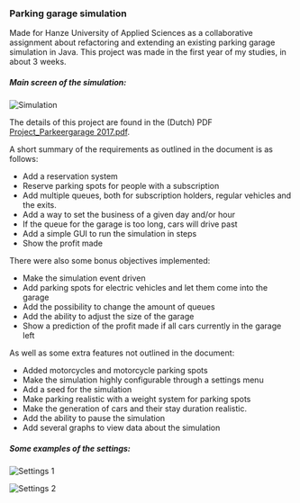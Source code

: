 ### **Parking garage simulation**

Made for Hanze University of Applied Sciences as a collaborative assignment about refactoring and extending an existing parking garage simulation in Java. This project was made in the first year of my studies, in about 3 weeks.

##### **Main screen of the simulation:**

![Simulation](https://github.com/Prusias/Parkeergarage/blob/master/README/simulation.png)

The details of this project are found in the (Dutch) PDF [Project_Parkeergarage 2017.pdf](https://github.com/Prusias/Parking-garage/blob/master/Project_Parkeergarage%202017.pdf). 

A short summary of the requirements as outlined in the document is as follows:

* Add a reservation system
* Reserve parking spots for people with a subscription
* Add multiple queues, both for subscription holders, regular vehicles and the exits.
* Add a way to set the business of a given day and/or hour
* If the queue for the garage is too long, cars will drive past
* Add a simple GUI to run the simulation in steps
* Show the profit made

There were also some bonus objectives implemented:

* Make the simulation event driven
* Add parking spots for electric vehicles and let them come into the garage
* Add the possibility to change the amount of queues
* Add the ability to adjust the size of the garage
* Show a prediction of the profit made if all cars currently in the garage left

As well as some extra features not outlined in the document:

* Added motorcycles and motorcycle parking spots
* Make the simulation highly configurable through a settings menu
* Add a seed for the simulation
* Make parking realistic with a weight system for parking spots
* Make the generation of cars and their stay duration realistic.
* Add the ability to pause the simulation
* Add several graphs to view data about the simulation

##### **Some examples of the settings:**

![Settings 1](https://github.com/Prusias/Parkeergarage/blob/master/README/settings.png)

![Settings 2](https://github.com/Prusias/Parkeergarage/blob/master/README/settings2.png)


